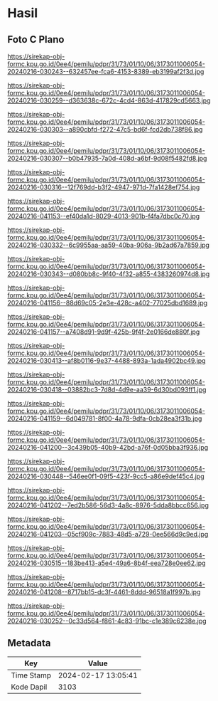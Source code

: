 # Hasil

## Foto C Plano

https://sirekap-obj-formc.kpu.go.id/0ee4/pemilu/pdpr/31/73/01/10/06/3173011006054-20240216-030243--632457ee-fca6-4153-8389-eb3199af2f3d.jpg

https://sirekap-obj-formc.kpu.go.id/0ee4/pemilu/pdpr/31/73/01/10/06/3173011006054-20240216-030259--d363638c-672c-4cd4-863d-417829cd5663.jpg

https://sirekap-obj-formc.kpu.go.id/0ee4/pemilu/pdpr/31/73/01/10/06/3173011006054-20240216-030303--a890cbfd-f272-47c5-bd6f-fcd2db738f86.jpg

https://sirekap-obj-formc.kpu.go.id/0ee4/pemilu/pdpr/31/73/01/10/06/3173011006054-20240216-030307--b0b47935-7a0d-408d-a6bf-9d08f5482fd8.jpg

https://sirekap-obj-formc.kpu.go.id/0ee4/pemilu/pdpr/31/73/01/10/06/3173011006054-20240216-030316--12f769dd-b3f2-4947-971d-7fa1428ef754.jpg

https://sirekap-obj-formc.kpu.go.id/0ee4/pemilu/pdpr/31/73/01/10/06/3173011006054-20240216-041153--ef40da1d-8029-4013-901b-f4fa7dbc0c70.jpg

https://sirekap-obj-formc.kpu.go.id/0ee4/pemilu/pdpr/31/73/01/10/06/3173011006054-20240216-030332--6c9955aa-aa59-40ba-906a-9b2ad67a7859.jpg

https://sirekap-obj-formc.kpu.go.id/0ee4/pemilu/pdpr/31/73/01/10/06/3173011006054-20240216-030343--d080bb8c-9f40-4f32-a855-4383260974d8.jpg

https://sirekap-obj-formc.kpu.go.id/0ee4/pemilu/pdpr/31/73/01/10/06/3173011006054-20240216-041156--88d69c05-2e3e-428c-a402-77025dbd1689.jpg

https://sirekap-obj-formc.kpu.go.id/0ee4/pemilu/pdpr/31/73/01/10/06/3173011006054-20240216-041157--a7408d91-9d9f-425b-9f4f-2e0166de880f.jpg

https://sirekap-obj-formc.kpu.go.id/0ee4/pemilu/pdpr/31/73/01/10/06/3173011006054-20240216-030413--af8b0116-9e37-4488-893a-1ada4902bc49.jpg

https://sirekap-obj-formc.kpu.go.id/0ee4/pemilu/pdpr/31/73/01/10/06/3173011006054-20240216-030418--03882bc3-7d8d-4d9e-aa39-6d30bd093ff1.jpg

https://sirekap-obj-formc.kpu.go.id/0ee4/pemilu/pdpr/31/73/01/10/06/3173011006054-20240216-041159--6d049781-8f00-4a78-9dfa-0cb28ea3f31b.jpg

https://sirekap-obj-formc.kpu.go.id/0ee4/pemilu/pdpr/31/73/01/10/06/3173011006054-20240216-041200--3c439b05-40b9-42bd-a76f-0d05bba3f936.jpg

https://sirekap-obj-formc.kpu.go.id/0ee4/pemilu/pdpr/31/73/01/10/06/3173011006054-20240216-030448--546ee0f1-09f5-423f-9cc5-a86e9def45c4.jpg

https://sirekap-obj-formc.kpu.go.id/0ee4/pemilu/pdpr/31/73/01/10/06/3173011006054-20240216-041202--7ed2b586-56d3-4a8c-8976-5dda8bbcc656.jpg

https://sirekap-obj-formc.kpu.go.id/0ee4/pemilu/pdpr/31/73/01/10/06/3173011006054-20240216-041203--05cf909c-7883-48d5-a729-0ee566d9c9ed.jpg

https://sirekap-obj-formc.kpu.go.id/0ee4/pemilu/pdpr/31/73/01/10/06/3173011006054-20240216-030515--183be413-a5e4-49a6-8b4f-eea728e0ee62.jpg

https://sirekap-obj-formc.kpu.go.id/0ee4/pemilu/pdpr/31/73/01/10/06/3173011006054-20240216-041208--8717bb15-dc3f-4461-8ddd-96518a1f997b.jpg

https://sirekap-obj-formc.kpu.go.id/0ee4/pemilu/pdpr/31/73/01/10/06/3173011006054-20240216-030252--0c33d564-f861-4c83-91bc-c1e389c6238e.jpg


## Metadata

| Key        | Value               |
| ---------- | ------------------- |
| Time Stamp | 2024-02-17 13:05:41 |
| Kode Dapil | 3103                |



